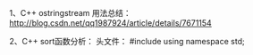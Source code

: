 





1、C++ ostringstream 用法总结：
http://blog.csdn.net/qq1987924/article/details/7671154

2、C++ sort函数分析：
头文件：
#include <algorithm>
using namespace std;


